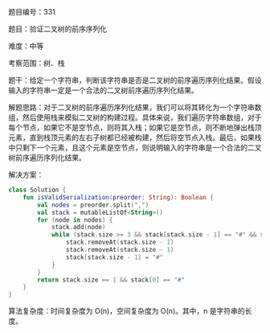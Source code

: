 题目编号：331

题目：验证二叉树的前序序列化

难度：中等

考察范围：树、栈

题干：给定一个字符串，判断该字符串是否是二叉树的前序遍历序列化结果。假设输入的字符串一定是一个合法的二叉树前序遍历序列化结果。

解题思路：对于二叉树的前序遍历序列化结果，我们可以将其转化为一个字符串数组，然后使用栈来模拟二叉树的构建过程。具体来说，我们遍历字符串数组，对于每个节点，如果它不是空节点，则将其入栈；如果它是空节点，则不断地弹出栈顶元素，直到栈顶元素的左右子树都已经被构建，然后将空节点入栈。最后，如果栈中只剩下一个元素，且这个元素是空节点，则说明输入的字符串是一个合法的二叉树前序遍历序列化结果。

解决方案：

```kotlin
class Solution {
    fun isValidSerialization(preorder: String): Boolean {
        val nodes = preorder.split(",")
        val stack = mutableListOf<String>()
        for (node in nodes) {
            stack.add(node)
            while (stack.size >= 3 && stack[stack.size - 1] == "#" && stack[stack.size - 2] == "#" && stack[stack.size - 3] != "#") {
                stack.removeAt(stack.size - 1)
                stack.removeAt(stack.size - 1)
                stack[stack.size - 1] = "#"
            }
        }
        return stack.size == 1 && stack[0] == "#"
    }
}
```

算法复杂度：时间复杂度为 O(n)，空间复杂度为 O(n)。其中，n 是字符串的长度。